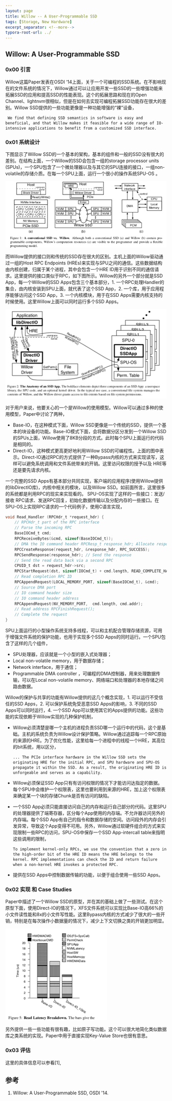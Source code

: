 ```yaml
---
layout: page
title: Willow -- A User-Programmable SSD
tags: [Storage, New Hardware]
excerpt_separator: <!--more-->
typora-root-url: ../
---
```


## Willow: A User-Programmable SSD

### 0x00 引言

  Willow这篇Paper发表在OSDI ‘14上面，关于一个可编程的SSD系统。在不影响现在的文件系统的情况下，Willow通过可以让应用开发一些SSD的一些增强功能来拓展SSD的应用和提高SSD的性能表现。这个的拓展思路和现在的Open Channel、lightnvm很相似，但是在如何去实现可编程拓展SSD功能存在很大的差别。Willow SSD提供的一些功能更像是一种功能增强的“裸”设备，

```
 We find that defining SSD semantics in software is easy and beneficial, and that Willow makes it feasible for a wide range of IO-intensive applications to benefit from a customized SSD interface.
```

### 0x01 系统设计

 下图显示了Willow SSD的一个基本的架构，基本的组件和一般的SSD没有很大的差别。在结构上面，一个Willow的SSD会包含一组的storage processor units (SPUs)，一个SPU包含了一个微处理器以及与其它的SPU连接的接口，一组non-volatile的存储介质。在每一个SPU上面，运行一个很小的操作系统SPU-OS 。

![willow-arch](/assets/img/willow-arch.png)

 而Willow提供的接口则和传统的SSD存在很大的区别。主机上面的Willow驱动通过一组的Host RPC Endpoints (HREs)来实现与SPU之间的通信。这些数据结构由内核创建，归属于某个进程，其中会包含一个HRE ID用于识别不同的通信请求。这里提供的接口类似于RPC，如下图所示。Willow的另外一个部分就是SSD App，每一个Willow的SSD Apps包含三个基本部分，1.  一个RPC处理Handler的集合，由内核安装到SPU上面，就代表了这个SSD App，2. 一个库，用于应用程序能够访问这个SSD App，3. 一个内核模块，用于在SSD Apps需要内核支持的时候使用。这里Willow上面可以同时运行多个SSD Apps。

![willow-anatomy](/assets/img/willow-anatomy.png)

 对于用户来说，他要关心的一个是Willow的使用模型。Willow可以通过多种的使用模型，Paper中讨论了两种，

* Base-IO，在这种模式下面，Willow SSD更像是一个传统的SSD，提供一个基本的块设备的功能。Base-IO模式下面，会将数据分区分发到一个Willow SSD的SPUs上面，Willow使用了8KB分段的方式。此时每个SPU上面运行的代码是相同的。
* Direct-IO，这种模式更高更好地利用Willow SSD的可编程性。上面的图中表示。Direct-IO通过RPC的方式提供了一种Bypass内核的方式来实现读写，这样可以避免系统调用和文件系统带来的开销。这里访问权限的授予以及 HRE等还是要先请求内核。

一个完整的SSD Apps有基本部分共同实现，客户端的应用程序(使用Willow提供的libDirectIO库)，内核中相关的模块，以及Willow SSD。如前面所言，这里很多的系统都是利用RPC的现实来实现看的。 SPU-OS实现了这样的一些接口：发送/接收 RPC请求、发送RPC回复，初始化数据传输以及分配内存的一些接口。在SPU-OS上实现RPC请求的一个代码例子，使用C语言实现，

```c
void Read_Handler (RPCHdr_t *request_hdr) { 
    // RPCHdr_t part of the RPC interface
    // Parse the incoming RPC
    BaseIOCmd_t cmd;
    RPCReceiveBytes(&cmd, sizeof(BaseIOCmd_t)); 
    // DMA the IO command header RPCResp_t response_hdr; Allocate response
    RPCCreateResponse(request_hdr, &response_hdr, RPC_SUCCESS);
    RPCSendResponse(response_hdr); // Send the response
    // Send the read data back via a second RPC
    CPUID_t dst = request_hdr->src;
    RPCStartRequest(dst, sizeof(IOCmd_t) + cmd.length, READ_COMPLETE_HANDLER); 
    // Read completion RPC ID
    RPCAppendRequest(LOCAL_MEMORY_PORT, sizeof(BaseIOCmd_t), &cmd);
    // Source DMA port
    // IO command header size
    // IO command header address
    RPCAppendRequest(NV_MEMORY_PORT,  cmd.length, cmd.addr); 
    // Read address RPCFinishRequest(); 
    // Complete the request
}
```

SPU上面运行的小型操作系统支持多线程，可以和主机配合管理存储资源，可用于增强文件系统的保护功能，也用于实现多个SSD Apps的同时运行。一个SPU包含了这样的几个组件，

* SPU处理器，应该就是一个小型的嵌入式处理器；
* Local non-volatile memory，用于数据存储；
* Network interface，用于通信；
* Programmable DMA controller ，可编程的DMA控制器，用来处理数据传输，可以在Local non-volatile memory、网络端口和处理器的本地存储之间路由数据。

Willow的保护与共享的功能有Willow提供的这几个概念实现，1. 可以运行不受信任的SSD Apps，2. 可以保护系统免受恶意SSD Apps的影响，3. 不同的SSD Apps可以同时运行，4. 一个SSD App可以使用其它的Apps提供的功能。这些功能的实现依赖于Willow实现的几种保护机制，

* Willow必须清楚是哪一个主机的进程负责SSD哪一个运行中的代码，这个是基础。主机的系统负责为Willow设计保护策略。Willow通过追踪每一个RPC原始的来源的HRE。为了优化性能，这里给每一个进程中的线程一个HRE，其高位的bit系统，用以区分，

  ```
  ... The PCIe interface hardware in the Willow SSD sets the originating HRE for the initial RPC, and SPU hardware and SPU-OS propagate it within the SSD. As a result, the originating HRE ID is unforgeable and serves as a capability.
  ```

* Willow必须保证SSD App只有有访问权限的情况下才能访问达指定的数据。每个SPU中会维护一个权限表，这里也要利用到来源的HRE，加上这个权限表来确定某一个块的存储Chunk是否有访问的缺陷。

* 一个SSD App必须只能直接访问自己的内存和运行自己部分的代码。这里SPU的处理器提供了端寄存器，区分每个App使用的内存端。不允许器访问另外的内存端。每个SSD App有自己的指令和数据存储的空间。访问段外的内存会引发异常，导致这个App变得不可用。另外，Willow通过软硬件组合的方式来实现限制一些RPC的访问，SPU-OS中保存一个SSD App-intercall table来指明这些调用的限制，

  ```
  To implement kernel-only RPCs, we use the convention that a zero in the high-order bit of the HRE ID means the HRE belongs to the kernel. RPC implementations can check the ID and return failure when a non-kernel HRE invokes a protected RPC.
  ```

* 提供在SSD Apps中控制数据传输的功能，以便于组合使用一些SSD Apps。

### 0x02 实现 和 Case Studies

 Paper中描述了一个Willow SSD的原型，并在其的基础上做了一些测试。在这个原型下面，使用Direct-IO的情况下，XFS文件系统可以实现比Base-IO高66%的小文件读性能和8x的小文件写性能。这里Bypass内核的方式减少了很大的一些开销，特别是在每次操作小数据量的情况下，减少上下文切换之类的开销更加明显。

![willow-read-perf](/assets/img/willow-read-perf.png)

 另外提供一些一些功能有很有趣，比如原子写功能。这个可以很大地简化类似数据库之类系统的实现。Paper中用于直接实现Key-Value Store也很有意思。

### 0x03 评估

  这里的具体信息可以参看[1],

## 参考

1. Willow: A User-Programmable SSD, OSDI '14.